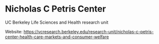 # Nicholas C Petris Center
UC Berkeley Life Sciences and Health research unit

Website: https://vcresearch.berkeley.edu/research-unit/nicholas-c-petris-center-health-care-markets-and-consumer-welfare
